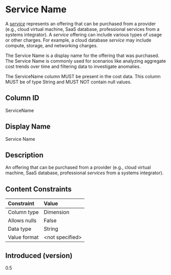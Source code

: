 # Service Name

A [*service*](#glossary:service) represents an offering that can be purchased from a provider (e.g., cloud virtual machine, SaaS database, professional services from a systems integrator). A *service* offering can include various types of usage or other charges. For example, a cloud database *service* may include compute, storage, and networking charges.

The Service Name is a display name for the offering that was purchased. The Service Name is commonly used for scenarios like analyzing aggregate cost trends over time and filtering data to investigate anomalies.

The ServiceName column MUST be present in the cost data. This column MUST be of type String and MUST NOT contain null values.

## Column ID

ServiceName

## Display Name

Service Name

## Description

An offering that can be purchased from a provider (e.g., cloud virtual machine, SaaS database, professional *services* from a systems integrator).

## Content Constraints

| Constraint      | Value            |
| :-------------- | :--------------- |
| Column type     | Dimension        |
| Allows nulls    | False            |
| Data type       | String           |
| Value format    | \<not specified> |

## Introduced (version)

0.5
